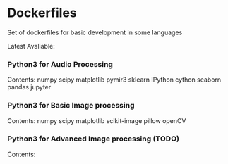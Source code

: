 # Dockerfiles

Set of dockerfiles for basic development in some languages

Latest Avaliable:

### Python3 for Audio Processing
Contents: numpy scipy matplotlib pymir3 sklearn IPython cython seaborn pandas jupyter

### Python3 for Basic Image processing
Contents: numpy scipy matplotlib scikit-image pillow openCV 

### Python3 for Advanced Image processing (TODO)
Contents:

